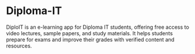 # Diploma-IT
DiploIT is an e-learning app for Diploma IT students, offering free access to video lectures, sample papers, and study materials. It helps students prepare for exams and improve their grades with verified content and resources.

